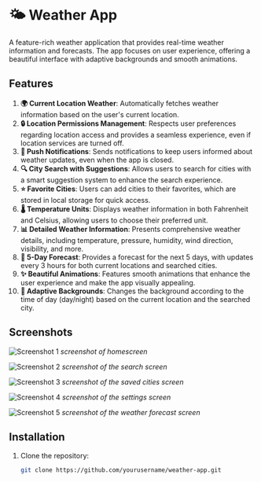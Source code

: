 # 🌤️ Weather App

A feature-rich weather application that provides real-time weather information and forecasts. The app focuses on user experience, offering a beautiful interface with adaptive backgrounds and smooth animations.

## Features

1. **🌍 Current Location Weather**: Automatically fetches weather information based on the user's current location.
2. **🔒 Location Permissions Management**: Respects user preferences regarding location access and provides a seamless experience, even if location services are turned off.
3. **🔔 Push Notifications**: Sends notifications to keep users informed about weather updates, even when the app is closed.
4. **🔍 City Search with Suggestions**: Allows users to search for cities with a smart suggestion system to enhance the search experience.
5. **⭐ Favorite Cities**: Users can add cities to their favorites, which are stored in local storage for quick access.
6. **🌡️ Temperature Units**: Displays weather information in both Fahrenheit and Celsius, allowing users to choose their preferred unit.
7. **📊 Detailed Weather Information**: Presents comprehensive weather details, including temperature, pressure, humidity, wind direction, visibility, and more.
8. **📅 5-Day Forecast**: Provides a forecast for the next 5 days, with updates every 3 hours for both current locations and searched cities.
9. **✨ Beautiful Animations**: Features smooth animations that enhance the user experience and make the app visually appealing.
10. **🌈 Adaptive Backgrounds**: Changes the background according to the time of day (day/night) based on the current location and the searched city.

## Screenshots

![Screenshot 1](assets/screenshot1.png)
*screenshot of homescreen*

![Screenshot 2](assets/screenshot2.png)
*screenshot of the search screen*

![Screenshot 3](assets/screenshot3.png)
*screenshot of the saved cities screen*

![Screenshot 4](assets/screenshot4.png)
*screenshot of the settings screen*

![Screenshot 5](assets/screenshot5.png)
*screenshot of the weather forecast screen*

## Installation

1. Clone the repository:
   ```bash
   git clone https://github.com/yourusername/weather-app.git
